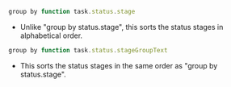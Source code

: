 <!-- placeholder to force blank line before included text -->


```javascript
group by function task.status.stage
```

- Unlike "group by status.stage", this sorts the status stages in alphabetical order.

```javascript
group by function task.status.stageGroupText
```

- This sorts the status stages in the same order as "group by status.stage".


<!-- placeholder to force blank line after included text -->
